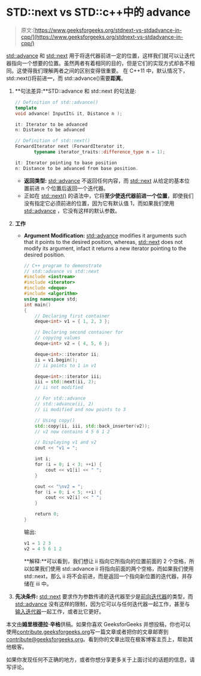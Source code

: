 # STD::next vs STD::c++中的 advance

> 原文:[https://www.geeksforgeeks.org/stdnext-vs-stdadvance-in-cpp/](https://www.geeksforgeeks.org/stdnext-vs-stdadvance-in-cpp/)

[std::advance](https://www.geeksforgeeks.org/stdadvance-in-cpp/) 和 [std::next](https://www.geeksforgeeks.org/stdnext-in-cpp/) 用于将迭代器前进一定的位置，这样我们就可以让迭代器指向一个想要的位置。虽然两者有着相同的目的，但是它们的实现方式却各不相同。这使得我们理解两者之间的区别变得很重要。
在 C++11 中，默认情况下，std::next()将前进**一**，而 std::advance()需要**距离**。

1.  **句法差异:**STD::advance 和 std::next 的句法是:

    ```cpp
    // Definition of std::advance()
    template
    void advance( InputIt& it, Distance n );

    it: Iterator to be advanced
    n: Distance to be advanced

    ```

    ```cpp
    // Definition of std::next()
    ForwardIterator next (ForwardIterator it,
           typename iterator_traits::difference_type n = 1);

    it: Iterator pointing to base position
    n: Distance to be advanced from base position.

    ```

    *   **返回类型:** [std::advance](https://www.geeksforgeeks.org/stdadvance-in-cpp/) 不返回任何内容，而 [std::next](https://www.geeksforgeeks.org/stdnext-in-cpp/) 从给定的基本位置前进 n 个位置后返回一个迭代器。
    *   正如在 [std::next()](https://www.geeksforgeeks.org/stdnext-in-cpp/) 的语法中，它将**至少使迭代器前进一个位置**，即使我们没有指定它必须前进的位置，因为它有默认值 1，而如果我们使用 [std::advance](https://www.geeksforgeeks.org/stdadvance-in-cpp/) ，它没有这样的默认参数。
2.  **工作**
    *   **Argument Modification:** [std::advance](https://www.geeksforgeeks.org/stdadvance-in-cpp/) modifies it arguments such that it points to the desired position, whereas, [std::next](https://www.geeksforgeeks.org/stdnext-in-cpp/) does not modify its argument, infact it returns a new iterator pointing to the desired position.

        ```cpp
        // C++ program to demonstrate
        // std::advance vs std::next
        #include <iostream>
        #include <iterator>
        #include <deque>
        #include <algorithm>
        using namespace std;
        int main()
        {
            // Declaring first container
            deque<int> v1 = { 1, 2, 3 };

            // Declaring second container for
            // copying values
            deque<int> v2 = { 4, 5, 6 };

            deque<int>::iterator ii;
            ii = v1.begin();
            // ii points to 1 in v1

            deque<int>::iterator iii;
            iii = std::next(ii, 2);
            // ii not modified

            // For std::advance
            // std::advance(ii, 2)
            // ii modified and now points to 3

            // Using copy()
            std::copy(ii, iii, std::back_inserter(v2));
            // v2 now contains 4 5 6 1 2

            // Displaying v1 and v2
            cout << "v1 = ";

            int i;
            for (i = 0; i < 3; ++i) {
                cout << v1[i] << " ";
            }

            cout << "\nv2 = ";
            for (i = 0; i < 5; ++i) {
                cout << v2[i] << " ";
            }

            return 0;
        }
        ```

        输出:

        ```cpp
        v1 = 1 2 3
        v2 = 4 5 6 1 2 

        ```

        **解释:**可以看到，我们想让 ii 指向它所指向的位置前面的 2 个空格，所以如果我们使用 std::advance ii 将指向前面的两个空格，而如果我们使用 std::next，那么 ii 将不会前进，而是返回一个指向新位置的迭代器，并存储在 iii 中。

3.  **先决条件:** [std::next](https://www.geeksforgeeks.org/stdnext-in-cpp/) 要求作为参数传递的迭代器至少是[前向迭代器](https://www.geeksforgeeks.org/forward-iterators-in-cpp/)的类型，而 [std::advance](https://www.geeksforgeeks.org/stdadvance-in-cpp/) 没有这样的限制，因为它可以与任何迭代器一起工作，甚至与[输入迭代器](https://www.geeksforgeeks.org/input-iterators-in-cpp/)一起工作，或者比它更好。

本文由**姆里根德拉·辛格**供稿。如果你喜欢 GeeksforGeeks 并想投稿，你也可以使用[contribute.geeksforgeeks.org](http://www.contribute.geeksforgeeks.org)写一篇文章或者把你的文章邮寄到 contribute@geeksforgeeks.org。看到你的文章出现在极客博客主页上，帮助其他极客。

如果你发现任何不正确的地方，或者你想分享更多关于上面讨论的话题的信息，请写评论。